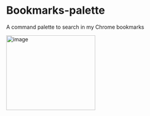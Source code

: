 # Bookmarks-palette
A command palette to search in my Chrome bookmarks

<img width="237" height="200" alt="image" src="https://github.com/user-attachments/assets/91cab3e6-645f-41d3-a06e-9c845913841a" />
